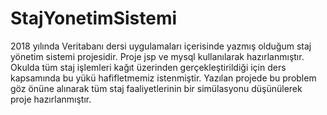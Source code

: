 # StajYonetimSistemi
2018 yılında Veritabanı dersi uygulamaları içerisinde yazmış olduğum staj yönetim sistemi projesidir.
Proje jsp ve mysql kullanılarak hazırlanmıştır. Okulda tüm staj işlemleri kağıt üzerinden gerçekleştirildiği için ders kapsamında bu yükü hafifletmemiz istenmiştir. Yazılan projede bu problem göz önüne alınarak tüm staj faaliyetlerinin bir simülasyonu düşünülerek proje hazırlanmıştır.
